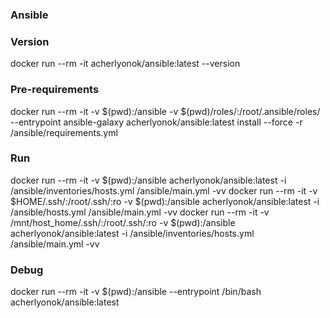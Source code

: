 ### Ansible

### Version
docker run --rm -it acherlyonok/ansible:latest --version

### Pre-requirements
docker run --rm -it -v $(pwd):/ansible -v $(pwd)/roles/:/root/.ansible/roles/ --entrypoint ansible-galaxy acherlyonok/ansible:latest install --force -r /ansible/requirements.yml

### Run
docker run --rm -it -v $(pwd):/ansible acherlyonok/ansible:latest -i /ansible/inventories/hosts.yml /ansible/main.yml -vv
docker run --rm -it -v $HOME/.ssh/:/root/.ssh/:ro -v $(pwd):/ansible acherlyonok/ansible:latest -i /ansible/hosts.yml /ansible/main.yml -vv
docker run --rm -it -v /mnt/host_home/.ssh/:/root/.ssh/:ro -v $(pwd):/ansible acherlyonok/ansible:latest -i /ansible/inventories/hosts.yml /ansible/main.yml -vv

### Debug
docker run --rm -it -v $(pwd):/ansible --entrypoint /bin/bash acherlyonok/ansible:latest
